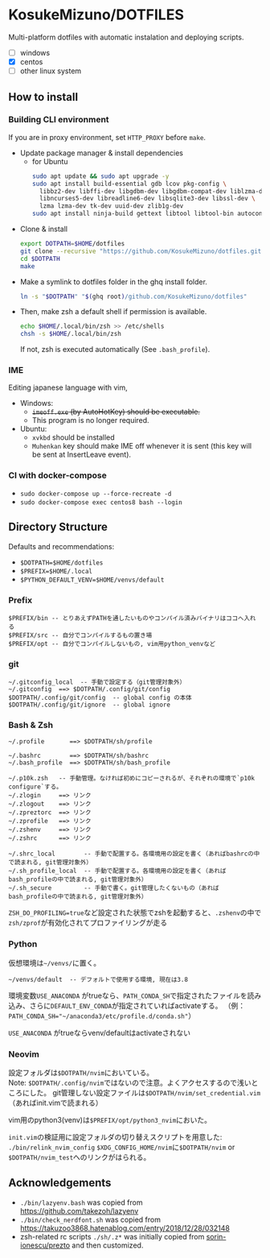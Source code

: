 # KosukeMizuno/DOTFILES

Multi-platform dotfiles with automatic instalation and deploying scripts.

- [ ] windows
- [x] centos
- [ ] other linux system

## How to install

### Building CLI environment

If you are in proxy environment, set `HTTP_PROXY` before `make`.

- Update package manager & install dependencies
  - for Ubuntu
    ```sh
    sudo apt update && sudo apt upgrade -y
    sudo apt install build-essential gdb lcov pkg-config \
      libbz2-dev libffi-dev libgdbm-dev libgdbm-compat-dev liblzma-dev \
      libncurses5-dev libreadline6-dev libsqlite3-dev libssl-dev \
      lzma lzma-dev tk-dev uuid-dev zlib1g-dev
    sudo apt install ninja-build gettext libtool libtool-bin autoconf automake cmake g++ pkg-config unzip curl doxygen
    ```
- Clone & install
  ```sh
  export DOTPATH=$HOME/dotfiles
  git clone --recursive "https://github.com/KosukeMizuno/dotfiles.git" "$DOTPATH"
  cd $DOTPATH
  make
  ```
- Make a symlink to dotfiles folder in the ghq install folder.
  ```sh
  ln -s "$DOTPATH" "$(ghq root)/github.com/KosukeMizuno/dotfiles"
  ```
- Then, make zsh a default shell if permission is available.
  ```sh
  echo $HOME/.local/bin/zsh >> /etc/shells
  chsh -s $HOME/.local/bin/zsh
  ```
  If not, zsh is executed automatically (See `.bash_profile`).

### IME

Editing japanese language with vim, 

- Windows:
  - ~~`imeoff.exe` (by AutoHotKey) should be executable.~~
  - This program is no longer required.
- Ubuntu:
  - `xvkbd` should be installed
  - `Muhenkan` key should make IME off whenever it is sent (this key will be sent at InsertLeave event).


### CI with docker-compose

- `sudo docker-compose up --force-recreate -d`
- `sudo docker-compose exec centos8 bash --login`

## Directory Structure

Defaults and recommendations: 
- `$DOTPATH=$HOME/dotfiles`
- `$PREFIX=$HOME/.local`
- `$PYTHON_DEFAULT_VENV=$HOME/venvs/default`

### Prefix

```
$PREFIX/bin -- とりあえずPATHを通したいものやコンパイル済みバイナリはココへ入れる
$PREFIX/src -- 自分でコンパイルするもの置き場
$PREFIX/opt -- 自分でコンパイルしないもの, vim用python_venvなど
```

### git

```
~/.gitconfig_local  -- 手動で設定する（git管理対象外）
~/.gitconfig  ==> $DOTPATH/.config/git/config
$DOTPATH/.config/git/config  -- global config の本体
$DOTPATH/.config/git/ignore  -- global ignore
```

### Bash & Zsh
```
~/.profile       ==> $DOTPATH/sh/profile

~/.bashrc        ==> $DOTPATH/sh/bashrc
~/.bash_profile  ==> $DOTPATH/sh/bash_profile 

~/.p10k.zsh   -- 手動管理。なければ初めにコピーされるが、それぞれの環境で`p10k configure`する。
~/.zlogin     ==> リンク
~/.zlogout    ==> リンク
~/.zpreztorc  ==> リンク
~/.zprofile   ==> リンク
~/.zshenv     ==> リンク
~/.zshrc      ==> リンク

~/.shrc_local        -- 手動で配置する。各環境用の設定を書く（あればbashrcの中で読まれる, git管理対象外）
~/.sh_profile_local  -- 手動で配置する。各環境用の設定を書く（あればbash_profileの中で読まれる, git管理対象外）
~/.sh_secure         -- 手動で書く。git管理したくないもの（あればbash_profileの中で読まれる, git管理対象外）
```

`ZSH_DO_PROFILING=true`など設定された状態でzshを起動すると、`.zshenv`の中で`zsh/zprof`が有効化されてプロファイリングが走る

### Python

仮想環境は`~/venvs/`に置く。

```
~/venvs/default  -- デフォルトで使用する環境, 現在は3.8
```

環境変数`USE_ANACONDA` がtrueなら、`PATH_CONDA_SH`で指定されたファイルを読み込み、さらに`DEFAULT_ENV_CONDA`が指定されていればactivateする。
（例：`PATH_CONDA_SH="~/anaconda3/etc/profile.d/conda.sh"`）

`USE_ANACONDA` がtrueならvenv/defaultはactivateされない

### Neovim

設定フォルダは`$DOTPATH/nvim`においている。  
Note: `$DOTPATH/.config/nvim`ではないので注意。よくアクセスするので浅いところにした。
git管理しない設定ファイルは`$DOTPATH/nvim/set_credential.vim`（あればinit.vimで読まれる）

vim用のpython3(venv)は`$PREFIX/opt/python3_nvim`においた。

`init.vim`の検証用に設定フォルダの切り替えスクリプトを用意した: `./bin/relink_nvim_config`
`$XDG_CONFIG_HOME/nvim`に`$DOTPATH/nvim` or `$DOTPATH/nvim_test`へのリンクがはられる。


## Acknowledgements

- `./bin/lazyenv.bash` was copied from <https://github.com/takezoh/lazyenv>
- `./bin/check_nerdfont.sh` was copied from <https://takuzoo3868.hatenablog.com/entry/2018/12/28/032148>
- zsh-related rc scripts `./sh/.z*` was initially copied from [sorin-ionescu/prezto](https://github.com/sorin-ionescu/prezto) and then customized.

